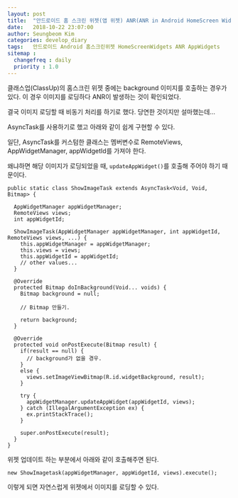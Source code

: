 ```yaml
---
layout: post
title:  "안드로이드 홈 스크린 위젯(앱 위젯) ANR(ANR in Android HomeScreen Widgets)."
date:   2018-10-22 23:07:00
author: Seungbeom Kim
categories: develop_diary
tags:	안드로이드 Android 홈스크린위젯 HomeScreenWidgets ANR AppWidgets
sitemap :
  changefreq : daily
  priority : 1.0
---
```


클래스업(ClassUp)의 홈스크린 위젯 중에는 background 이미지를 호출하는 경우가 있다. 이 경우 이미지를 로딩하다 ANR이 발생하는 것이 확인되었다.

결국 이미지 로딩할 때 비동기 처리를 하기로 했다. 당연한 것이지만 설마했는데...

AsyncTask를 사용하기로 했고 아래와 같이 쉽게 구현할 수 있다.

일단, AsyncTask를 커스텀한 클래스는 멤버변수로 RemoteViews, AppWidgetManager, appWidgetId를 가져야 한다.

왜냐하면 해당 이미지가 로딩되었을 때, `updateAppWidget()`를 호출해 주어야 하기 때문이다.

```Android
public static class ShowImageTask extends AsyncTask<Void, Void, Bitmap> {

  AppWidgetManager appWidgetManager;
  RemoteViews views;
  int appWidgetId;

  ShowImageTask(AppWidgetManager appWidgetManager, int appWidgetId, RemoteViews views, ...) {
    this.appWidgetManager = appWidgetManager;
    this.views = views;
    this.appWidgetId = appWidgetId;
    // other values...
  }

  @Override
  protected Bitmap doInBackground(Void... voids) {
    Bitmap background = null;

    // Bitmap 만들기.

    return background;
  }

  @Override
  protected void onPostExecute(Bitmap result) {
    if(result == null) {
      // background가 없을 경우.
    }
    else {
      views.setImageViewBitmap(R.id.widgetBackground, result);
    }

    try {
      appWidgetManager.updateAppWidget(appWidgetId, views);
    } catch (IllegalArgumentException ex) {
      ex.printStackTrace();
    }

    super.onPostExecute(result);
  }
}
```

위젯 업데이트 하는 부분에서 아래와 같이 호출해주면 된다.

```Android
new ShowImagetask(appWidgetManager, appWidgetId, views).execute();
```

이렇게 되면 자연스럽게 위젯에서 이미지를 로딩할 수 있다.
